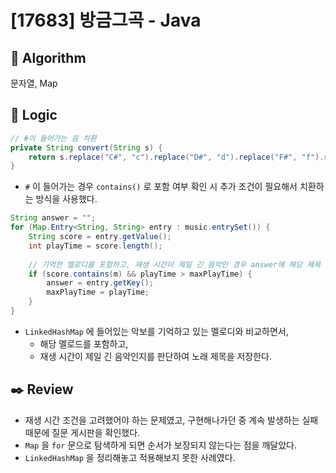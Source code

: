 # [17683] 방금그곡 - Java

## :pushpin: **Algorithm**

문자열, Map

## :round_pushpin: **Logic**

```java
// #이 들어가는 음 치환
private String convert(String s) {
    return s.replace("C#", "c").replace("D#", "d").replace("F#", "f").replace("G#", "g").replace("A#", "a");
}
```
- `#` 이 들어가는 경우 `contains()` 로 포함 여부 확인 시 추가 조건이 필요해서 치환하는 방식을 사용했다.

```java
String answer = "";
for (Map.Entry<String, String> entry : music.entrySet()) {
    String score = entry.getValue();
    int playTime = score.length();
    
    // 기억한 멜로디를 포함하고, 재생 시간이 제일 긴 음악인 경우 answer에 해당 제목 저장
    if (score.contains(m) && playTime > maxPlayTime) {
        answer = entry.getKey();
        maxPlayTime = playTime;
    }
}
```
- `LinkedHashMap` 에 들어있는 악보를 기억하고 있는 멜로디와 비교하면서,
  - 해당 멜로드를 포함하고,
  - 재생 시간이 제일 긴 음악인지를 판단하여 노래 제목을 저장한다.

## :black_nib: **Review**

- 재생 시간 조건을 고려했어야 하는 문제였고, 구현해나가던 중 계속 발생하는 실패때문에 질문 게시판을 확인했다.
- `Map` 을 `for` 문으로 탐색하게 되면 순서가 보장되지 않는다는 점을 깨달았다. 
- `LinkedHashMap` 을 정리해놓고 적용해보지 못한 사례였다.
